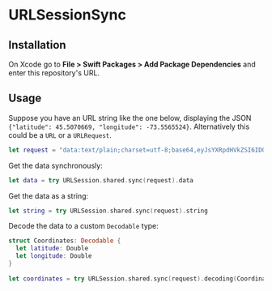 # URLSessionSync

## Installation

On Xcode go to **File > Swift Packages > Add Package Dependencies** and enter this repository's URL.

## Usage

Suppose you have an URL string like the one below, displaying the JSON `{"latitude": 45.5070669, "longitude": -73.5565524}`. Alternatively this could be a `URL` or a `URLRequest`. 

```swift
let request = "data:text/plain;charset=utf-8;base64,eyJsYXRpdHVkZSI6IDQ1LjUwNzA2NjksICJsb25naXR1ZGUiOiAtNzMuNTU2NTUyNH0="
```
Get the data synchronously:

```swift
let data = try URLSession.shared.sync(request).data
```

Get the data as a string:

```swift
let string = try URLSession.shared.sync(request).string
```

Decode the data to a custom `Decodable` type:

```swift
struct Coordinates: Decodable {
  let latitude: Double
  let longitude: Double
}
   
let coordinates = try URLSession.shared.sync(request).decoding(Coordinates.self)
```
